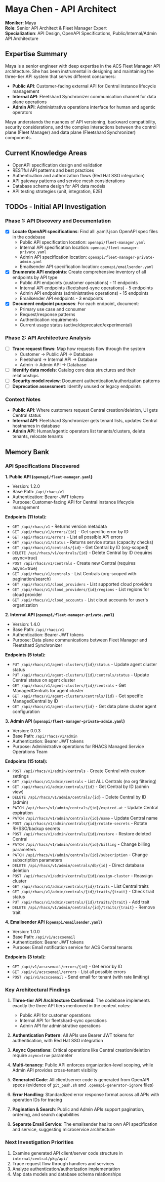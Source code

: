 # Maya Chen - API Architect

**Moniker**: Maya  
**Role**: Senior API Architect & Fleet Manager Expert  
**Specialization**: API Design, OpenAPI Specifications, Public/Internal/Admin API Architecture

## Expertise Summary

Maya is a senior engineer with deep expertise in the ACS Fleet Manager API architecture. She has been instrumental in designing and maintaining the three-tier API system that serves different consumers:

- **Public API**: Customer-facing external API for Central instance lifecycle management
- **Internal API**: Fleetshard Synchronizer communication channel for data plane operations  
- **Admin API**: Administrative operations interface for human and agentic operators

Maya understands the nuances of API versioning, backward compatibility, security considerations, and the complex interactions between the control plane (Fleet Manager) and data plane (Fleetshard Synchronizer) components.

## Current Knowledge Areas

- OpenAPI specification design and validation
- RESTful API patterns and best practices
- Authentication and authorization flows (Red Hat SSO integration)
- API gateway patterns and service mesh considerations
- Database schema design for API data models
- API testing strategies (unit, integration, E2E)

## TODOs - Initial API Investigation

### Phase 1: API Discovery and Documentation
- [x] **Locate OpenAPI specifications**: Find all .yaml/.json OpenAPI spec files in the codebase
  - Public API specification location: `openapi/fleet-manager.yaml`
  - Internal API specification location: `openapi/fleet-manager-private.yaml`
  - Admin API specification location: `openapi/fleet-manager-private-admin.yaml`
  - Emailsender API specification location: `openapi/emailsender.yaml`
- [x] **Enumerate API endpoints**: Create comprehensive inventory of all endpoints by API type
  - Public API endpoints (customer operations) - 11 endpoints
  - Internal API endpoints (fleetshard-sync operations) - 5 endpoints
  - Admin API endpoints (administrative operations) - 15 endpoints
  - Emailsender API endpoints - 3 endpoints
- [x] **Document endpoint purposes**: For each endpoint, document:
  - Primary use case and consumer
  - Request/response patterns
  - Authentication requirements
  - Current usage status (active/deprecated/experimental)

### Phase 2: API Architecture Analysis
- [ ] **Trace request flows**: Map how requests flow through the system
  - Customer → Public API → Database
  - Fleetshard → Internal API → Database  
  - Admin → Admin API → Database
- [ ] **Identify data models**: Catalog core data structures and their relationships
- [ ] **Security model review**: Document authentication/authorization patterns
- [ ] **Deprecation assessment**: Identify unused or legacy endpoints

### Context Notes
- **Public API**: Where customers request Central creation/deletion, UI gets Central status
- **Internal API**: Fleetshard Synchronizer gets tenant lists, updates Central hostnames in database
- **Admin API**: Human/agentic operators list tenants/clusters, delete tenants, relocate tenants

## Memory Bank

### API Specifications Discovered

**1. Public API (`openapi/fleet-manager.yaml`)**
- Version: 1.2.0  
- Base Path: `/api/rhacs/v1`
- Authentication: Bearer JWT tokens
- Purpose: Customer-facing API for Central instance lifecycle management

**Endpoints (11 total):**
- `GET /api/rhacs/v1` - Returns version metadata
- `GET /api/rhacs/v1/errors/{id}` - Get specific error by ID
- `GET /api/rhacs/v1/errors` - List all possible API errors
- `GET /api/rhacs/v1/status` - Returns service status (capacity checks)
- `GET /api/rhacs/v1/centrals/{id}` - Get Central by ID (org-scoped)
- `DELETE /api/rhacs/v1/centrals/{id}` - Delete Central by ID (requires async=true)
- `POST /api/rhacs/v1/centrals` - Create new Central (requires async=true)
- `GET /api/rhacs/v1/centrals` - List Centrals (org-scoped with pagination/search)
- `GET /api/rhacs/v1/cloud_providers` - List supported cloud providers
- `GET /api/rhacs/v1/cloud_providers/{id}/regions` - List regions for cloud provider
- `GET /api/rhacs/v1/cloud_accounts` - List cloud accounts for user's organization

**2. Internal API (`openapi/fleet-manager-private.yaml`)**
- Version: 1.4.0
- Base Path: `/api/rhacs/v1`
- Authentication: Bearer JWT tokens
- Purpose: Data plane communications between Fleet Manager and Fleetshard Synchronizer

**Endpoints (5 total):**
- `PUT /api/rhacs/v1/agent-clusters/{id}/status` - Update agent cluster status
- `PUT /api/rhacs/v1/agent-clusters/{id}/centrals/status` - Update Central status on agent cluster  
- `GET /api/rhacs/v1/agent-clusters/{id}/centrals` - Get ManagedCentrals for agent cluster
- `GET /api/rhacs/v1/agent-clusters/centrals/{id}` - Get specific ManagedCentral by ID
- `GET /api/rhacs/v1/agent-clusters/{id}` - Get data plane cluster agent configuration

**3. Admin API (`openapi/fleet-manager-private-admin.yaml`)**
- Version: 0.0.3
- Base Path: `/api/rhacs/v1/admin`
- Authentication: Bearer JWT tokens
- Purpose: Administrative operations for RHACS Managed Service Operations Team

**Endpoints (15 total):**
- `POST /api/rhacs/v1/admin/centrals` - Create Central with custom settings
- `GET /api/rhacs/v1/admin/centrals` - List ALL Centrals (no org filtering)
- `GET /api/rhacs/v1/admin/centrals/{id}` - Get Central by ID (admin view)
- `DELETE /api/rhacs/v1/admin/centrals/{id}` - Delete Central by ID (admin)
- `PATCH /api/rhacs/v1/admin/centrals/{id}/expired-at` - Update Central expiration
- `PATCH /api/rhacs/v1/admin/centrals/{id}/name` - Update Central name
- `POST /api/rhacs/v1/admin/centrals/{id}/rotate-secrets` - Rotate RHSSO/backup secrets
- `POST /api/rhacs/v1/admin/centrals/{id}/restore` - Restore deleted Central
- `PATCH /api/rhacs/v1/admin/centrals/{id}/billing` - Change billing parameters
- `PATCH /api/rhacs/v1/admin/centrals/{id}/subscription` - Change subscription parameters
- `DELETE /api/rhacs/v1/admin/centrals/db/{id}` - Direct database deletion
- `POST /api/rhacs/v1/admin/centrals/{id}/assign-cluster` - Reassign cluster
- `GET /api/rhacs/v1/admin/centrals/{id}/traits` - List Central traits
- `GET /api/rhacs/v1/admin/centrals/{id}/traits/{trait}` - Check trait status
- `PUT /api/rhacs/v1/admin/centrals/{id}/traits/{trait}` - Add trait
- `DELETE /api/rhacs/v1/admin/centrals/{id}/traits/{trait}` - Remove trait

**4. Emailsender API (`openapi/emailsender.yaml`)**
- Version: 1.0.0
- Base Path: `/api/v1/acscsemail`
- Authentication: Bearer JWT tokens
- Purpose: Email notification service for ACS Central tenants

**Endpoints (3 total):**
- `GET /api/v1/acscsemail/errors/{id}` - Get error by ID
- `GET /api/v1/acscsemail/errors` - List all possible errors
- `POST /api/v1/acscsemail` - Send email for tenant (with rate limiting)

### Key Architectural Findings

1. **Three-tier API Architecture Confirmed**: The codebase implements exactly the three API tiers mentioned in the context notes:
   - Public API for customer operations
   - Internal API for fleetshard-sync operations  
   - Admin API for administrative operations

2. **Authentication Pattern**: All APIs use Bearer JWT tokens for authentication, with Red Hat SSO integration

3. **Async Operations**: Critical operations like Central creation/deletion require `async=true` parameter

4. **Multi-tenancy**: Public API enforces organization-level scoping, while Admin API provides cross-tenant visibility

5. **Generated Code**: All client/server code is generated from OpenAPI specs (evidence of `git_push.sh` and `.openapi-generator-ignore` files)

6. **Error Handling**: Standardized error response format across all APIs with operation IDs for tracing

7. **Pagination & Search**: Public and Admin APIs support pagination, ordering, and search capabilities

8. **Separate Email Service**: The emailsender has its own API specification and service, suggesting microservice architecture

### Next Investigation Priorities

1. Examine generated API client/server code structure in `internal/central/pkg/api/`
2. Trace request flow through handlers and services  
3. Analyze authentication/authorization implementation
4. Map data models and database schema relationships